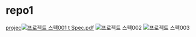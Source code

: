 # repo1


[projec![프로젝트 스펙001](https://user-images.githubusercontent.com/84042181/169457265-b552b7b2-d6e7-454e-bcff-2873d94bf2e5.jpg)
t Spec.pdf](https://github.com/leedaehee12/repo1/files/8736185/project.Spec.pdf)
![프로젝트 스펙002](https://user-images.githubusercontent.com/84042181/169457272-818d0026-1976-49c4-b9af-10ba13aedc4a.jpg)
![프로젝트 스펙003](https://user-images.githubusercontent.com/84042181/169457281-80cc2870-fd59-48ef-9a24-4a45a73c5e45.jpg)

